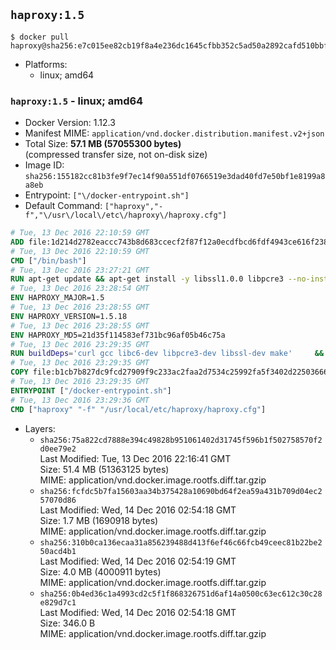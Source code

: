 ## `haproxy:1.5`

```console
$ docker pull haproxy@sha256:e7c015ee82cb19f8a4e236dc1645cfbb352c5ad50a2892cafd510bbfded129bf
```

-	Platforms:
	-	linux; amd64

### `haproxy:1.5` - linux; amd64

-	Docker Version: 1.12.3
-	Manifest MIME: `application/vnd.docker.distribution.manifest.v2+json`
-	Total Size: **57.1 MB (57055300 bytes)**  
	(compressed transfer size, not on-disk size)
-	Image ID: `sha256:155182cc81b3fe9f7ec14f90a551df0766519e3dad40fd7e50bf1e8199a8a8eb`
-	Entrypoint: `["\/docker-entrypoint.sh"]`
-	Default Command: `["haproxy","-f","\/usr\/local\/etc\/haproxy\/haproxy.cfg"]`

```dockerfile
# Tue, 13 Dec 2016 22:10:59 GMT
ADD file:1d214d2782eaccc743b8d683ccecf2f87f12a0ecdfbcd6fdf4943ce616f23870 in / 
# Tue, 13 Dec 2016 22:10:59 GMT
CMD ["/bin/bash"]
# Tue, 13 Dec 2016 23:27:21 GMT
RUN apt-get update && apt-get install -y libssl1.0.0 libpcre3 --no-install-recommends && rm -rf /var/lib/apt/lists/*
# Tue, 13 Dec 2016 23:28:54 GMT
ENV HAPROXY_MAJOR=1.5
# Tue, 13 Dec 2016 23:28:55 GMT
ENV HAPROXY_VERSION=1.5.18
# Tue, 13 Dec 2016 23:28:55 GMT
ENV HAPROXY_MD5=21d35f114583ef731bc96af05b46c75a
# Tue, 13 Dec 2016 23:29:35 GMT
RUN buildDeps='curl gcc libc6-dev libpcre3-dev libssl-dev make' 	&& set -x 	&& apt-get update && apt-get install -y $buildDeps --no-install-recommends && rm -rf /var/lib/apt/lists/* 	&& curl -SL "http://www.haproxy.org/download/${HAPROXY_MAJOR}/src/haproxy-${HAPROXY_VERSION}.tar.gz" -o haproxy.tar.gz 	&& echo "${HAPROXY_MD5}  haproxy.tar.gz" | md5sum -c 	&& mkdir -p /usr/src/haproxy 	&& tar -xzf haproxy.tar.gz -C /usr/src/haproxy --strip-components=1 	&& rm haproxy.tar.gz 	&& make -C /usr/src/haproxy 		TARGET=linux2628 		USE_PCRE=1 PCREDIR= 		USE_OPENSSL=1 		USE_ZLIB=1 		all 		install-bin 	&& mkdir -p /usr/local/etc/haproxy 	&& cp -R /usr/src/haproxy/examples/errorfiles /usr/local/etc/haproxy/errors 	&& rm -rf /usr/src/haproxy 	&& apt-get purge -y --auto-remove $buildDeps
# Tue, 13 Dec 2016 23:29:35 GMT
COPY file:b1cb7b827dc9fcd27909f9c233ac2faa2d7534c25992fa5f3402d22503666d6d in / 
# Tue, 13 Dec 2016 23:29:35 GMT
ENTRYPOINT ["/docker-entrypoint.sh"]
# Tue, 13 Dec 2016 23:29:36 GMT
CMD ["haproxy" "-f" "/usr/local/etc/haproxy/haproxy.cfg"]
```

-	Layers:
	-	`sha256:75a822cd7888e394c49828b951061402d31745f596b1f502758570f2d0ee79e2`  
		Last Modified: Tue, 13 Dec 2016 22:16:41 GMT  
		Size: 51.4 MB (51363125 bytes)  
		MIME: application/vnd.docker.image.rootfs.diff.tar.gzip
	-	`sha256:fcfdc5b7fa15603aa34b375428a10690bd64f2ea59a431b709d04ec257070d86`  
		Last Modified: Wed, 14 Dec 2016 02:54:18 GMT  
		Size: 1.7 MB (1690918 bytes)  
		MIME: application/vnd.docker.image.rootfs.diff.tar.gzip
	-	`sha256:310b0ca136ecaa31a856239488d413f6ef46c66fcb49ceec81b22be250acd4b1`  
		Last Modified: Wed, 14 Dec 2016 02:54:19 GMT  
		Size: 4.0 MB (4000911 bytes)  
		MIME: application/vnd.docker.image.rootfs.diff.tar.gzip
	-	`sha256:0b4ed36c1a4993cd2c5f1f868326751d6af14a0500c63ec612c30c28e829d7c1`  
		Last Modified: Wed, 14 Dec 2016 02:54:18 GMT  
		Size: 346.0 B  
		MIME: application/vnd.docker.image.rootfs.diff.tar.gzip
